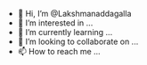 - 👋 Hi, I’m @Lakshmanaddagalla
- 👀 I’m interested in ...
- 🌱 I’m currently learning ...
- 💞️ I’m looking to collaborate on ...
- 📫 How to reach me ...

<!---
Lakshmanaddagalla/Lakshmanaddagalla is a ✨ special ✨ repository because its `README.md` (this file) appears on your GitHub profile.
You can click the Preview link to take a look at your changes.
--->
